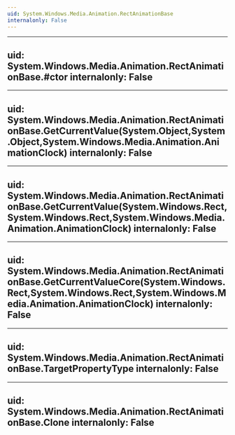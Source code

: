 ```yaml
---
uid: System.Windows.Media.Animation.RectAnimationBase
internalonly: False
---
```


---
uid: System.Windows.Media.Animation.RectAnimationBase.#ctor
internalonly: False
---

---
uid: System.Windows.Media.Animation.RectAnimationBase.GetCurrentValue(System.Object,System.Object,System.Windows.Media.Animation.AnimationClock)
internalonly: False
---

---
uid: System.Windows.Media.Animation.RectAnimationBase.GetCurrentValue(System.Windows.Rect,System.Windows.Rect,System.Windows.Media.Animation.AnimationClock)
internalonly: False
---

---
uid: System.Windows.Media.Animation.RectAnimationBase.GetCurrentValueCore(System.Windows.Rect,System.Windows.Rect,System.Windows.Media.Animation.AnimationClock)
internalonly: False
---

---
uid: System.Windows.Media.Animation.RectAnimationBase.TargetPropertyType
internalonly: False
---

---
uid: System.Windows.Media.Animation.RectAnimationBase.Clone
internalonly: False
---

